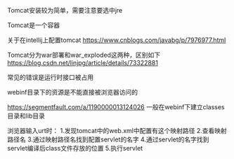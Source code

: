 Tomcat安装较为简单，需要注意要选中jre

Tomcat是一个容器

关于在intellij上配置tomcat
https://www.cnblogs.com/javabg/p/7976977.html

Tomcat分为war部署和war_exploded这两种，区别如下
https://blog.csdn.net/linjpg/article/details/73322881

常见的错误是运行时接口被占用

webinf目录下的资源是不能直接被浏览器访问的

https://segmentfault.com/a/1190000013124026
一般在webinf下建立classes目录和lib目录

浏览器输入urt时：
1.发现tomcat中的web.xml中配置有这个映射路径
2.查看映射路径名
3.通过映射路径名找到配置servlet的名字
4.通过servlet的名字找到servlet编译后class文件存放的位置
5.执行servlet
